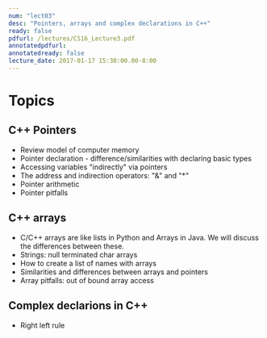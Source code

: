 ```yaml
---
num: "lect03"
desc: "Pointers, arrays and complex declarations in C++"
ready: false
pdfurl: /lectures/CS16_Lecture3.pdf
annotatedpdfurl: 
annotatedready: false
lecture_date: 2017-01-17 15:30:00.00-8:00
---
```


# Topics

## C++ Pointers
* Review model of computer memory
* Pointer declaration - difference/similarities with declaring basic types
* Accessing variables "indirectly" via pointers
* The address and indirection operators: "&" and "*"
* Pointer arithmetic
* Pointer pitfalls

## C++ arrays
* C/C++ arrays are like lists in Python and Arrays in Java. We will discuss the differences between these.
* Strings: null terminated char arrays
* How to create a list of names with arrays
* Similarities and differences between arrays and pointers
* Array pitfalls: out of bound array access


## Complex declarions in C++
* Right left rule
